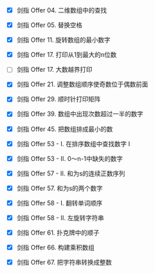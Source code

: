 * [x] 剑指 Offer 04. 二维数组中的查找
* [x] 剑指 Offer 05. 替换空格
* [x] 剑指 Offer 11. 旋转数组的最小数字
* [x] 剑指 Offer 17. 打印从1到最大的n位数
* [ ] 剑指 Offer 17. 大数越界打印
* [x] 剑指 Offer 21. 调整数组顺序使奇数位于偶数前面
* [x] 剑指 Offer 29. 顺时针打印矩阵  
* [x] 剑指 Offer 39. 数组中出现次数超过一半的数字  
* [x] 剑指 Offer 45. 把数组排成最小的数
* [x] 剑指 Offer 53 - I. 在排序数组中查找数字 I
* [x] 剑指 Offer 53 - II. 0～n-1中缺失的数字
* [x] 剑指 Offer 57 - II. 和为s的连续正数序列
* [x] 剑指 Offer 57. 和为s的两个数字
* [x] 剑指 Offer 58 - I. 翻转单词顺序
* [x] 剑指 Offer 58 - II. 左旋转字符串
* [x] 剑指 Offer 61. 扑克牌中的顺子
* [x] 剑指 Offer 66. 构建乘积数组
* [x] 剑指 Offer 67. 把字符串转换成整数


